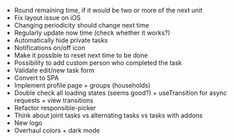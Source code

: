 - Round remaining time, if it would be two or more of the next unit
- Fix layout issue on iOS
- Changing periodicity should change next time
- Regularly update now time (check whether it works?)
- Automatically hide private tasks
- Notifications on/off icon
- Make it possible to reset next time to be done
- Possibility to add custom person who completed the task
- Validate edit/new task form
- Convert to SPA
- Implement profile page + groups (households)
- Double check all loading states (seems good?) + useTransition for async
  requests + view transitions
- Refactor responsible-picker
- Think about joint tasks vs alternating tasks vs tasks with addons
- New logo
- Overhaul colors + dark mode

